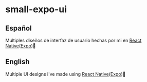 # small-expo-ui
## Español
Multiples diseños de interfaz de usuario hechas por mi en [React Native](https://reactnative.dev/)([Expo](https://expo.dev/)):iphone:
## English
Multiple UI designs i've made using [React Native](https://reactnative.dev/)([Expo](https://expo.dev/)):iphone:
